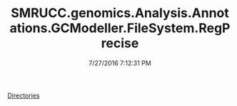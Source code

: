 ﻿---
title: SMRUCC.genomics.Analysis.Annotations.GCModeller.FileSystem.RegPrecise
date: 7/27/2016 7:12:31 PM
---

[Directories](T-SMRUCC.genomics.Analysis.Annotations.GCModeller.FileSystem.RegPrecise.Directories.html)
